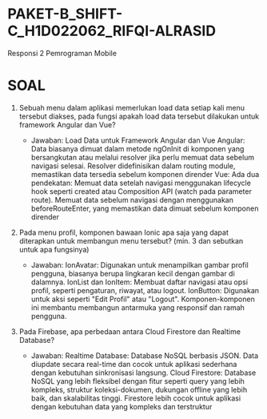 # PAKET-B_SHIFT-C_H1D022062_RIFQI-ALRASID
Responsi 2 Pemrograman Mobile

# SOAL
1. Sebuah menu dalam aplikasi memerlukan load data setiap kali menu tersebut diakses, pada fungsi apakah load data tersebut dilakukan untuk framework Angular dan Vue?
   - Jawaban:
      Load Data untuk Framework Angular dan Vue
      Angular: Data biasanya dimuat dalam metode ngOnInit di komponen yang bersangkutan atau melalui resolver jika perlu memuat data sebelum navigasi selesai. Resolver didefinisikan dalam routing module, memastikan data tersedia sebelum komponen dirender​
      Vue: Ada dua pendekatan:
      Memuat data setelah navigasi menggunakan lifecycle hook seperti created atau Composition API (watch pada parameter route).
      Memuat data sebelum navigasi dengan menggunakan beforeRouteEnter, yang memastikan data dimuat sebelum komponen dirender
   
2. Pada menu profil, komponen bawaan Ionic apa saja yang dapat diterapkan untuk membangun menu tersebut? (min. 3 dan sebutkan untuk apa fungsinya)
   - Jawaban:
      IonAvatar: Digunakan untuk menampilkan gambar profil pengguna, biasanya berupa lingkaran kecil dengan gambar di dalamnya.
      IonList dan IonItem: Membuat daftar navigasi atau opsi profil, seperti pengaturan, riwayat, atau logout.
      IonButton: Digunakan untuk aksi seperti "Edit Profil" atau "Logout".
      Komponen-komponen ini membantu membangun antarmuka yang responsif dan ramah pengguna.
   
3. Pada Firebase, apa perbedaan antara Cloud Firestore dan Realtime Database?
   - Jawaban:
      Realtime Database: Database NoSQL berbasis JSON. Data diupdate secara real-time dan cocok untuk aplikasi sederhana dengan kebutuhan sinkronisasi langsung.
      Cloud Firestore: Database NoSQL yang lebih fleksibel dengan fitur seperti query yang lebih kompleks, struktur koleksi-dokumen, dukungan offline yang lebih baik, dan skalabilitas tinggi. Firestore lebih cocok untuk aplikasi dengan kebutuhan data yang kompleks dan terstruktur
